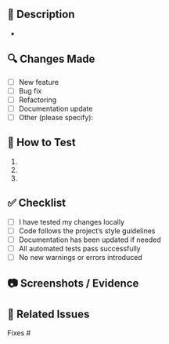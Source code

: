 ## 📌 Description
<!-- Briefly describe the changes introduced by this PR -->
- 

## 🔍 Changes Made
<!-- List the key changes -->
- [ ] New feature
- [ ] Bug fix
- [ ] Refactoring
- [ ] Documentation update
- [ ] Other (please specify): 

## 🧪 How to Test
<!-- Step-by-step instructions to test the changes -->
1. 
2. 
3. 

## ✅ Checklist
- [ ] I have tested my changes locally
- [ ] Code follows the project’s style guidelines
- [ ] Documentation has been updated if needed
- [ ] All automated tests pass successfully
- [ ] No new warnings or errors introduced

## 📷 Screenshots / Evidence
<!-- Attach screenshots, logs, or other evidence if applicable -->

## 🔗 Related Issues
<!-- Link related issues using "Fixes #<issue_number>" -->
Fixes #